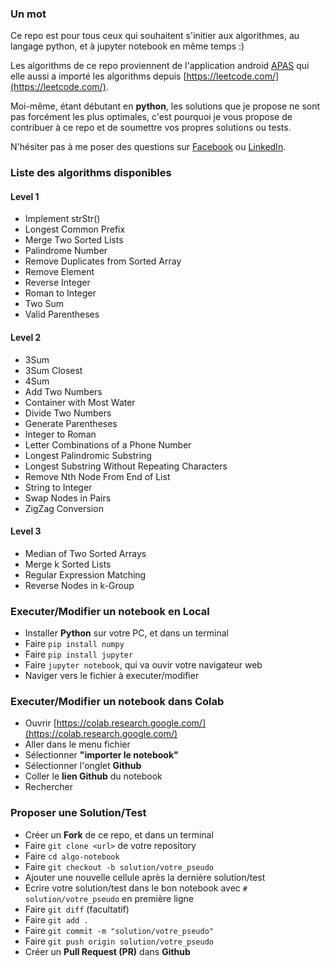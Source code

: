 ### Un mot
Ce repo est pour tous ceux qui souhaitent s'initier aux algorithmes, au langage python, et à jupyter notebook en même temps :)

Les algorithms de ce repo proviennent de l'application android [APAS](https://play.google.com/store/apps/details?id=com.freetymekiyan.apas&hl=fr&gl=US) qui elle aussi a importé les algorithms depuis [https://leetcode.com/](https://leetcode.com/).

Moi-même, étant débutant en **python**, les solutions que je propose ne sont pas forcément les plus optimales, c'est pourquoi je vous propose de contribuer à ce repo et de soumettre vos propres solutions ou tests.

N'hésiter pas à me poser des questions sur [Facebook](https://m.facebook.com/rivo.link3)
ou [LinkedIn](https://www.linkedin.com/mwlite/in/rivo-link).


### Liste des algorithms disponibles

#### Level 1

- Implement strStr()
- Longest Common Prefix
- Merge Two Sorted Lists
- Palindrome Number
- Remove Duplicates from Sorted Array
- Remove Element
- Reverse Integer
- Roman to Integer
- Two Sum
- Valid Parentheses

#### Level 2

- 3Sum
- 3Sum Closest
- 4Sum
- Add Two Numbers
- Container with Most Water
- Divide Two Numbers
- Generate Parentheses
- Integer to Roman
- Letter Combinations of a Phone Number
- Longest Palindromic Substring
- Longest Substring Without Repeating Characters
- Remove Nth Node From End of List
- String to Integer
- Swap Nodes in Pairs
- ZigZag Conversion

#### Level 3 

- Median of Two Sorted Arrays
- Merge k Sorted Lists
- Regular Expression Matching
- Reverse Nodes in k-Group

### Executer/Modifier un notebook en Local

- Installer **Python** sur votre PC, et dans un terminal
- Faire `pip install numpy`
- Faire `pip install jupyter`
- Faire `jupyter notebook`, qui va ouvir votre navigateur web
- Naviger vers le fichier à executer/modifier


### Executer/Modifier un notebook dans Colab

- Ouvrir [https://colab.research.google.com/](https://colab.research.google.com/)
- Aller dans le menu fichier
- Sélectionner **"importer le notebook"**
- Sélectionner l'onglet **Github**
- Coller le **lien Github** du notebook
- Rechercher


### Proposer une Solution/Test

- Créer un **Fork** de ce repo, et dans un terminal
- Faire  `git clone <url>` de votre repository
- Faire `cd algo-notebook`
- Faire `git checkout -b solution/votre_pseudo`
- Ajouter une nouvelle cellule après la dernière solution/test
- Ecrire votre solution/test dans le bon notebook avec `# solution/votre_pseudo` en première ligne
- Faire `git diff` (facultatif)
- Faire `git add .`
- Faire `git commit -m "solution/votre_pseudo"`
- Faire `git push origin solution/votre_pseudo`
- Créer un **Pull Request (PR)** dans **Github**
